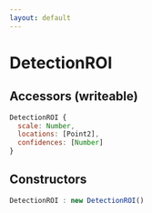```yaml
---
layout: default
---
```


# DetectionROI

## Accessors (writeable)
``` javascript
DetectionROI {
  scale: Number,
  locations: [Point2],
  confidences: [Number]
}
```

<a name="constructors"></a>

## Constructors
``` javascript
DetectionROI : new DetectionROI()
```
